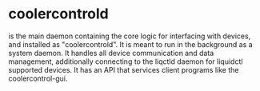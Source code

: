 # coolercontrold

is the main daemon containing the core logic for interfacing with devices, and installed as
"coolercontrold". It is meant to run in the background as a system daemon. It handles all device
communication and data management, additionally connecting to the liqctld daemon for liquidctl
supported devices. It has an API that services client programs like the coolercontrol-gui.
